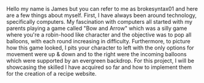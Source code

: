 Hello my name is James but you can refer to me as brokesyntax01 and here are a few things about myself. First, I have always been around technology, specifically computers. My fascination
with computers all started with my parents playing a game called "Bow and Arrow" which was a silly game where you're a robin-hood like character and the objective was to pop all balloons, with each round increasing in difficulty. Furthermore, to picture how this game looked, I pits your character to left with the only options for movement were up & down and to the right were the incoming balloons which were supported by an evergreen backdrop. 
For this project, I will be showcasing the skilled I have acquired so far and how to implement them for the creation of a recipe website. 